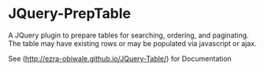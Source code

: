 # JQuery-PrepTable
A JQuery plugin to prepare tables for searching, ordering, and paginating. The table may have existing rows or may be populated via javascript or ajax.

See (http://ezra-obiwale.github.io/JQuery-Table/) for Documentation

